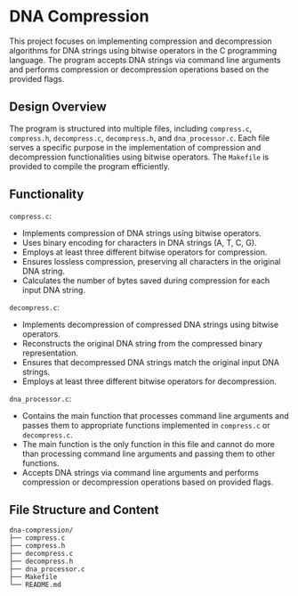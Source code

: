 # DNA Compression
This project focuses on implementing compression and decompression algorithms for DNA strings using bitwise operators in the C programming language. The program accepts DNA strings via command line arguments and performs compression or decompression operations based on the provided flags.

## Design Overview
The program is structured into multiple files, including `compress.c`, `compress.h`, `decompress.c`, `decompress.h`, and `dna_processor.c`. Each file serves a specific purpose in the implementation of compression and decompression functionalities using bitwise operators. The `Makefile` is provided to compile the program efficiently.

## Functionality
`compress.c`:
- Implements compression of DNA strings using bitwise operators.
- Uses binary encoding for characters in DNA strings (A, T, C, G).
- Employs at least three different bitwise operators for compression.
- Ensures lossless compression, preserving all characters in the original DNA string.
- Calculates the number of bytes saved during compression for each input DNA string.

`decompress.c`:
- Implements decompression of compressed DNA strings using bitwise operators.
- Reconstructs the original DNA string from the compressed binary representation.
- Ensures that decompressed DNA strings match the original input DNA strings.
- Employs at least three different bitwise operators for decompression.

`dna_processor.c`:
- Contains the main function that processes command line arguments and passes them to appropriate functions implemented in `compress.c` or `decompress.c`.
- The main function is the only function in this file and cannot do more than processing command line arguments and passing them to other functions.
- Accepts DNA strings via command line arguments and performs compression or decompression operations based on provided flags.

## File Structure and Content
```
dna-compression/
├── compress.c
├── compress.h
├── decompress.c
├── decompress.h
├── dna_processor.c
├── Makefile
└── README.md
```
